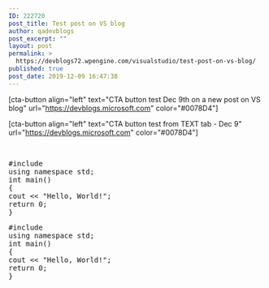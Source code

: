 ```yaml
---
ID: 222720
post_title: Test post on VS blog
author: qadevblogs
post_excerpt: ""
layout: post
permalink: >
  https://devblogs72.wpengine.com/visualstudio/test-post-on-vs-blog/
published: true
post_date: 2019-12-09 16:47:38
---
```

[cta-button align="left" text="CTA button test Dec 9th on a new post on VS blog" url="https://devblogs.microsoft.com" color="#0078D4"]

[cta-button align="left" text="CTA button test from TEXT tab - Dec 9" url="https://devblogs.microsoft.com" color="#0078D4"]

 

<pre class="prettyprint">#include 
using namespace std;
int main()
{
cout &lt;&lt; "Hello, World!";
return 0;
}
</pre>

<pre class="prettyprint">#include 
using namespace std;
int main()
{
cout &lt;&lt; "Hello, World!";
return 0;
}</pre>